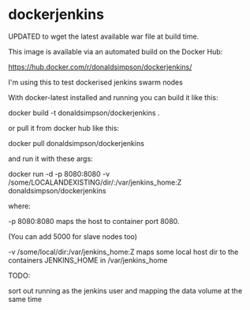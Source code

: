 # dockerjenkins
UPDATED to wget the latest available war file at build time.

This image is available via an automated build on the Docker Hub:

https://hub.docker.com/r/donaldsimpson/dockerjenkins/

I'm using this to test dockerised jenkins swarm nodes

With docker-latest installed and running you can build it like this:

docker build -t donaldsimpson/dockerjenkins .

or pull it from docker hub like this:

docker pull donaldsimpson/dockerjenkins

and run it with these args:

docker run -d -p 8080:8080 -v /some/LOCALANDEXISTING/dir/:/var/jenkins_home:Z donaldsimpson/dockerjenkins
 
where:
 
 -p 8080:8080 maps the host to container port 8080. 

 (You can add 5000 for slave nodes too)
 
 -v /some/local/dir:/var/jenkins_home:Z maps some local host dir to the containers JENKINS_HOME in /var/jenkins_home

TODO:

sort out running as the jenkins user and mapping the data volume at the same time
